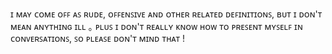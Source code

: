 ɪ ᴍᴀʏ ᴄᴏᴍᴇ ᴏꜰꜰ ᴀꜱ ʀᴜᴅᴇ, ᴏꜰꜰᴇɴꜱɪᴠᴇ ᴀɴᴅ ᴏᴛʜᴇʀ ʀᴇʟᴀᴛᴇᴅ ᴅᴇꜰɪɴɪᴛɪᴏɴꜱ, ʙᴜᴛ ɪ ᴅᴏɴ'ᴛ ᴍᴇᴀɴ ᴀɴʏᴛʜɪɴɢ ɪʟʟ ｡ 
ᴘʟᴜꜱ ɪ ᴅᴏɴ'ᴛ ʀᴇᴀʟʟʏ ᴋɴᴏᴡ ʜᴏᴡ ᴛᴏ ᴘʀᴇꜱᴇɴᴛ ᴍʏꜱᴇʟꜰ ɪɴ ᴄᴏɴᴠᴇʀꜱᴀᴛɪᴏɴꜱ, ꜱᴏ ᴘʟᴇᴀꜱᴇ ᴅᴏɴ'ᴛ ᴍɪɴᴅ ᴛʜᴀᴛ !
